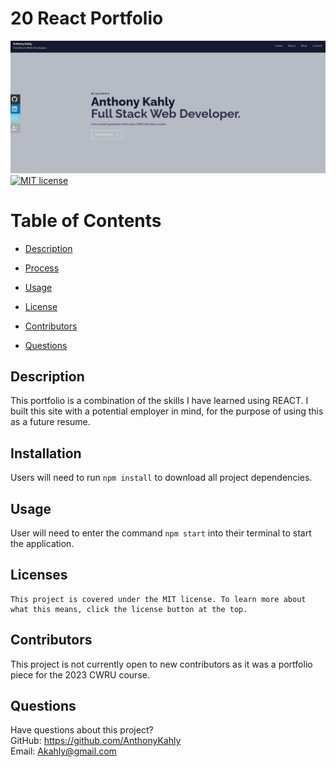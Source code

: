 # 20 React Portfolio

![Light grey background with dark blue text](./src/assets/mainpage.png)
[![MIT license](https://img.shields.io/badge/License-MIT-green.svg)](https://lbesson.mit-license.org/)

# Table of Contents

- [Description](#description)
- [Process](#installation)
- [Usage](#usage)
- [License](#license)

- [Contributors](#contributors)
- [Questions](#questions)

## Description

This portfolio is a combination of the skills I have learned using REACT. I built this site with a potential employer in mind, for the purpose of using this as a future resume.

## Installation

Users will need to run `npm install` to download all project dependencies.

## Usage

User will need to enter the command `npm start` into their terminal to start the application.

## Licenses

    This project is covered under the MIT license. To learn more about what this means, click the license button at the top.

## Contributors

This project is not currently open to new contributors as it was a portfolio piece for the 2023 CWRU course.

## Questions

Have questions about this project?  
 GitHub: https://github.com/AnthonyKahly  
 Email: Akahly@gmail.com
